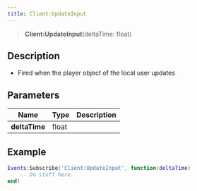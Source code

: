 ```yaml
---
title: Client:UpdateInput
---
```


> **Client:UpdateInput**(deltaTime: float)

## Description

- Fired when the player object of the local user updates

## Parameters

| Name | Type | Description |
| ---- | ---- | ----------- |
| **deltaTime** | float |  |

## Example

```lua
Events:Subscribe('Client:UpdateInput', function(deltaTime)
    -- Do stuff here.
end)
```
